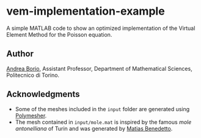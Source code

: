 # vem-implementation-example
A simple MATLAB code to show an optimized implementation of the Virtual Element Method for the Poisson equation.

## Author ##

[Andrea Borio](https://github.com/andrea-borio "Andrea Borio"), Assistant Professor, Department of Mathematical Sciences, Politecnico di Torino.

## Acknowledgments ##
* Some of the meshes included in the `input` folder are generated using [Polymesher](https://paulino.ce.gatech.edu/software.html).
* The mesh contained in `input/mole.mat` is inspired by the famous *mole antonelliana* of Turin and was generated by [Matias Benedetto](https://www.researchgate.net/profile/Matias_Benedetto).
